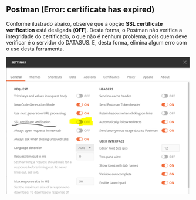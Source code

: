 ## Postman (Error: certificate has expired)

Conforme ilustrado abaixo, observe que a opção **SSL certificate verification** está desligada (**OFF**). 
Desta forma, o Postman não verifica a integridade do certificado, o que não é nenhum problema, pois
quem deve verificar é o servidor do DATASUS. E, desta forma, elimina algum erro com o uso desta
ferramenta. 

<img src="../media/postman-certificado.png" width="500px" >
